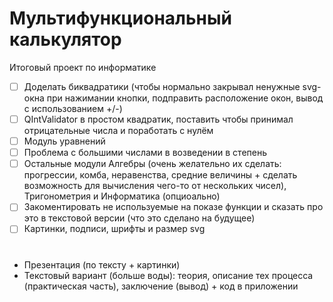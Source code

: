 # Мультифункциональный калькулятор
Итоговый проект по информатике
- [ ] Доделать биквадратики (чтобы нормально закрывал ненужные svg-окна при нажимании кнопки, подправить расположение окон, вывод с использованием +/-)
- [ ] QIntValidator в простом квадратик, поставить чтобы принимал отрицательные числа и поработать с нулём
- [ ] Модуль уравнений
- [ ] Проблема с большими числами в возведении в степень
- [ ] Остальные модули Алгебры (очень желательно их сделать: прогрессии, комба, неравенства, средние величины + сделать возможность для вычисления чего-то от нескольких чисел), Тригонометрия и Информатика (опциоально)
- [ ] Закоментировать не используемые на показе функции и сказать про это в текстовой версии (что это сделано на будущее)
- [ ] Картинки, подписи, шрифты и размер svg
#
- Презентация (по тексту + картинки)
- Текстовый вариант (больше воды): теория, описание тех процесса (практическая часть), заключение (вывод) + код в приложении